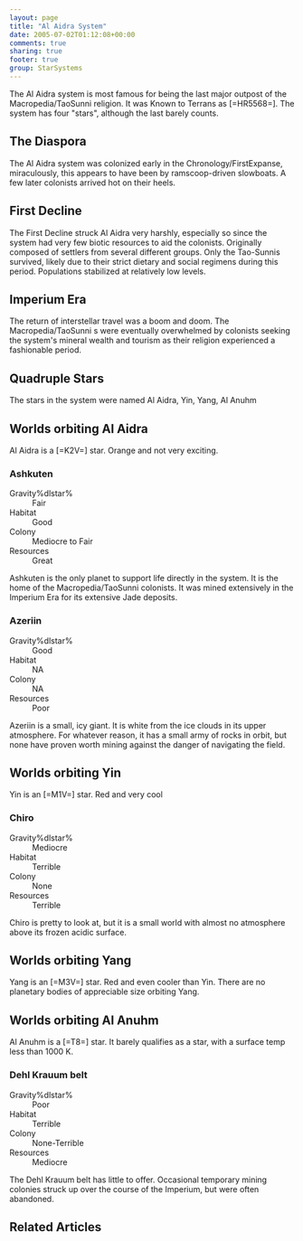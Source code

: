 ```yaml
---
layout: page
title: "Al Aidra System"
date: 2005-07-02T01:12:08+00:00
comments: true
sharing: true
footer: true
group: StarSystems
---
```





The Al Aidra system is most famous for being the last major outpost of the Macropedia/TaoSunni religion. It was Known to Terrans as [=HR5568=]. The system has four "stars", although the last barely counts.

## The Diaspora

The Al Aidra system was colonized early in the Chronology/FirstExpanse, miraculously, this appears to have been by ramscoop-driven slowboats. A few later colonists arrived hot on their heels.

## First Decline

The First Decline struck Al Aidra very harshly, especially so since the system had very few biotic resources to aid the colonists. Originally composed of settlers from several different groups. Only the Tao-Sunnis survived, likely due to their strict dietary and social regimens during this period. Populations stabilized at relatively low levels.

## Imperium Era

The return of interstellar travel was a boom and doom. The Macropedia/TaoSunni s were eventually overwhelmed by colonists seeking the system's mineral wealth and tourism as their religion experienced a fashionable period.

## Quadruple Stars

The stars in the system were named Al Aidra, Yin, Yang, Al Anuhm

## Worlds orbiting Al Aidra

Al Aidra is a [=K2V=] star. Orange and not very exciting.

### Ashkuten


<dl><dt>Gravity%dlstar%</dt><dd> Fair</dd>
<dt>Habitat</dt><dd> Good</dd>
<dt>Colony</dt><dd> Mediocre to Fair</dd>
<dt>Resources</dt><dd> Great</dd>
</dl>

Ashkuten is the only planet to support life directly in the system. It is the home of the Macropedia/TaoSunni colonists. It was mined extensively in the Imperium Era for its extensive Jade deposits.


### Azeriin


<dl><dt>Gravity%dlstar%</dt><dd> Good</dd>
<dt>Habitat</dt><dd> NA</dd>
<dt>Colony</dt><dd> NA</dd>
<dt>Resources</dt><dd> Poor</dd>
</dl>

Azeriin is a small, icy giant. It is white from the ice clouds in its upper atmosphere. For whatever reason, it has a small army of rocks in orbit, but none have proven worth mining against the danger of navigating the field.

## Worlds orbiting Yin

Yin is an [=M1V=] star. Red and very cool

### Chiro


<dl><dt>Gravity%dlstar%</dt><dd> Mediocre</dd>
<dt>Habitat</dt><dd> Terrible</dd>
<dt>Colony</dt><dd> None</dd>
<dt>Resources</dt><dd> Terrible</dd>
</dl>

Chiro is pretty to look at, but it is a small world with almost no atmosphere above its frozen acidic surface.


## Worlds orbiting Yang

Yang is an [=M3V=] star. Red and even cooler than Yin. There are no planetary bodies of appreciable size orbiting Yang.

## Worlds orbiting Al Anuhm

Al Anuhm is a [=T8=] star. It barely qualifies as a star, with a surface temp less than 1000 K. 

### Dehl Krauum belt


<dl><dt>Gravity%dlstar%</dt><dd> Poor</dd>
<dt>Habitat</dt><dd> Terrible</dd>
<dt>Colony</dt><dd> None-Terrible</dd>
<dt>Resources</dt><dd> Mediocre</dd>
</dl>

The Dehl Krauum belt has little to offer. Occasional temporary mining colonies struck up over the course of the Imperium, but were often abandoned.

## Related Articles
